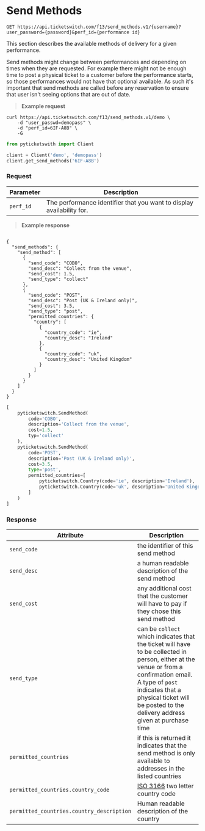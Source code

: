 # Send Methods

```
GET https://api.ticketswitch.com/f13/send_methods.v1/{username}?user_password={password}&perf_id={performance id}
```

This section describes the available methods of delivery for a given
performance.

Send methods might change between performances and depending on times when they
are requested. For example there might not be enough time to post a physical
ticket to a customer before the performance starts, so those performances would
not have that optional available. As such it's important that send methods are
called before any reservation to ensure that user isn't seeing options that are
out of date.


> **Example request**

```shell
curl https://api.ticketswitch.com/f13/send_methods.v1/demo \
    -d "user_passwd=demopass" \
    -d "perf_id=6IF-A8B" \
    -G
```

```python
from pyticketswith import Client

client = Client('demo', 'demopass')
client.get_send_methods('6IF-A8B')
```

### Request

Parameter | Description
--------- | -----------
`perf_id` | The performance identifier that you want to display availability for.

> **Example response**

```shell

{
  "send_methods": {
    "send_method": [
      {
        "send_code": "COBO",
        "send_desc": "Collect from the venue",
        "send_cost": 1.5,
        "send_type": "collect"
      },
      {
        "send_code": "POST",
        "send_desc": "Post (UK & Ireland only)",
        "send_cost": 3.5,
        "send_type": "post",
        "permitted_countries": {
          "country": [
            {
              "country_code": "ie",
              "country_desc": "Ireland"
            },
            {
              "country_code": "uk",
              "country_desc": "United Kingdom"
            }
          ]
        }
      }
    ]
  }
}
```

```python
[
    pyticketswitch.SendMethod(
        code='COBO',
        description='Collect from the venue',
        cost=1.5,
        typ='collect'
    ),
    pyticketswitch.SendMethod(
        code='POST',
        description='Post (UK & Ireland only)',
        cost=3.5,
        type='post',
        permitted_countries=[
            pyticketswitch.Country(code='ie', description='Ireland'),
            pyticketswitch.Country(code='uk', description='United Kingdom'),
        ]
    )
]
```


### Response


Attribute | Description
--------- | -----------
`send_code` | the identifier of this send method
`send_desc` | a human readable description of the send method
`send_cost` | any additional cost that the customer will have to pay if they chose this send method
`send_type` | can be `collect` which indicates that the ticket will have to be collected in person, either at the venue or from a confirmation email. A type of `post` indicates that a physical ticket will be posted to the delivery address given at purchase time
`permitted_countries` | if this is returned it indicates that the send method is only available to addresses in the listed countries
`permitted_countries.country_code` | [ISO 3166](http://en.wikipedia.org/wiki/ISO_3166-1) two letter country code
`permitted_countries.country_description` | Human readable description of the country
